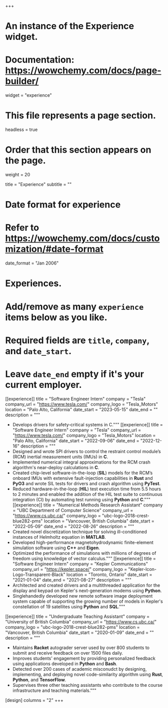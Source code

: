 +++
# An instance of the Experience widget.
# Documentation: https://wowchemy.com/docs/page-builder/
widget = "experience"

# This file represents a page section.
headless = true

# Order that this section appears on the page.
weight = 20

title = "Experience"
subtitle = ""

# Date format for experience
#   Refer to https://wowchemy.com/docs/customization/#date-format
date_format = "Jan 2006"

# Experiences.
#   Add/remove as many `experience` items below as you like.
#   Required fields are `title`, `company`, and `date_start`.
#   Leave `date_end` empty if it's your current employer.
[[experience]]
title = "Software Engineer Intern"
company = "Tesla"
company_url = "https://www.tesla.com/"
company_logo = "Tesla_Motors"
location = "Palo Alto, California"
date_start = "2023-05-15"
date_end = ""
description = """
  * Develops drivers for safety‑critical systems in C."""
[[experience]]
title = "Software Engineer Intern"
company = "Tesla"
company_url = "https://www.tesla.com/"
company_logo = "Tesla_Motors"
location = "Palo Alto, California"
date_start = "2022-09-06"
date_end = "2022-12-16"
description = """
  * Designed and wrote SPI drivers to control the restraint control module’s (RCM) inertial measurement units (IMUs) in **C**.
  * Implemented numerical integral approximations for the RCM crash algorithm's near-deploy calculations in **C**.
  * Created chip-level software-in-the-loop (**SIL**) models for the RCM’s onboard IMUs with extensive fault-injection capabilities in **Rust** and **PyO3** and wrote SIL tests for drivers and crash algorithm using **PyTest**.
  * Reduced hardware-in-the-loop (**HIL**) test execution time from 5.5 hours to 2 minutes and enabled the addition of the HIL test suite to continuous integration (CI) by automating test running using **Python** and **C**."""
[[experience]]
title = "Numerical Methods Research Assistant"
company = "UBC Department of Computer Science"
company_url = "https://www.cs.ubc.ca/"
company_logo = "ubc-logo-2018-crest-blue282-pms"
location = "Vancouver, British Columbia"
date_start = "2022-05-09"
date_end = "2022-08-26"
description = """
  * Created novel discretization technique for solving ill-conditioned instances of Helmholtz equation in **MATLAB**.
  * Developed high-performance magnetohydrodynamic finite-element simulation software using **C++** and **Eigen**.
  * Optimized the performance of simulations with millions of degrees of freedom using knowledge of vector calculus."""
[[experience]]
title = "Software Engineer Intern"
company = "Kepler Communications"
company_url = "https://kepler.space/"
company_logo = "Kepler-Icon-Logo-Transparent-Black"
location = "Toronto, Ontario"
date_start = "2021-01-04"
date_end = "2021-08-27"
description = """
  * Architected and created drivers and a multithreaded application for the display and keypad on Kepler's next-generation modems using **Python**.
  * Singlehandedly developed new remote software image deployment system capable of supporting the growing number of models in Kepler's constellation of 19 satellites using **Python** and **SQL**."""

[[experience]]
title = "Undergraduate Teaching Assistant"
company = "University of British Columbia"
company_url = "https://www.cs.ubc.ca/"
company_logo = "ubc-logo-2018-crest-blue282-pms"
location = "Vancouver, British Columbia"
date_start = "2020-01-09"
date_end = ""
description = """
  * Maintains **Racket** autograder server used by over 800 students to submit and receive feedback on over 1500 files daily.
  * Improves students' engagement by providing personalized feedback using applications developed in **Python** and **Bash**.
  * Detected over 200 cases of academic misconudct by designing, implementing, and deploying novel code-similarity algorithm using **Rust**, **Python**, and **TensorFlow**.
  * Supervises three other teaching assistants who contribute to the course infrastructure and teaching materials."""

[design]
columns = "2"
+++
